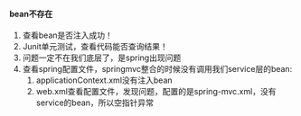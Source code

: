 #### bean不存在

1. 查看bean是否注入成功！
2. Junit单元测试，查看代码能否查询结果！
3. 问题一定不在我们底层了，是spring出现问题
4. 查看spring配置文件，springmvc整合的时候没有调用我们service层的bean:
   1. applicationContext.xml没有注入bean
   2. web.xml查看配置文件，发现问题，配置的是spring-mvc.xml，没有service的bean，所以空指针异常